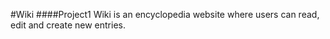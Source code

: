 #Wiki
####Project1
Wiki is an encyclopedia website where users can read, edit and create new entries.